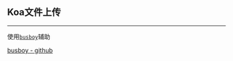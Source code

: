 ## Koa文件上传

---

使用[`busboy`](https://chenshenhai.github.io/koa2-note/note/upload/pic-async.html)辅助

[busboy - github](https://github.com/mscdex/busboy)

